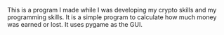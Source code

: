 This is a program I made while I was developing my crypto skills and my programming skills. It is a simple program to calculate how much money was earned or lost. It uses pygame as the GUI.
